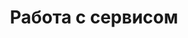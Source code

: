 ---
slug: "/post134"
title: "Работа с сервисом"
metaTitle: "KLOUD.ONE"
metaDescription: "This is the meta description for this page"
---